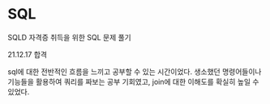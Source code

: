 # SQL
SQLD 자격증 취득을 위한 SQL 문제 풀기

21.12.17 합격

sql에 대한 전반적인 흐름을 느끼고 공부할 수 있는 시간이었다.
생소했던 명령어들이나 기능들을 활용하여 쿼리를 짜보는 공부 기회였고,
join에 대한 이해도를 확실히 높일 수 있었다.

